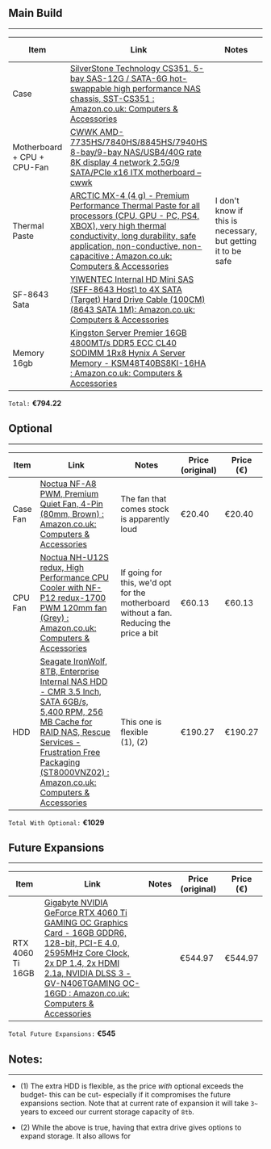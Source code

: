 
## Main Build
---

| Item                        | Link                                                                                                                                                                                                                                                                                                                                                                                                                                                                                                                                                                                                                                                                                                                                                                                                                                              | Notes                                                        | Price (original) | Price (€) |
| --------------------------- | ------------------------------------------------------------------------------------------------------------------------------------------------------------------------------------------------------------------------------------------------------------------------------------------------------------------------------------------------------------------------------------------------------------------------------------------------------------------------------------------------------------------------------------------------------------------------------------------------------------------------------------------------------------------------------------------------------------------------------------------------------------------------------------------------------------------------------------------------- | ------------------------------------------------------------ | ---------------- | --------- |
| Case                        | [SilverStone Technology CS351, 5-bay SAS-12G / SATA-6G hot-swappable high performance NAS chassis, SST-CS351 : Amazon.co.uk: Computers & Accessories](https://www.amazon.co.uk/SilverStone-Technology-hot-swappable-performance-SST-CS351/dp/B09VKJNYLW/ref=pd_sbs_d_sccl_4_23/259-2635493-5559302?pd_rd_w=SYaGB&content-id=amzn1.sym.a6779871-f1b3-4f65-8ecd-f839d6272217&pf_rd_p=a6779871-f1b3-4f65-8ecd-f839d6272217&pf_rd_r=MS1MGYB5WS69PM1DEH2P&pd_rd_wg=xHLCQ&pd_rd_r=2e275cb5-ffef-4470-8df0-e52491fc35a7&pd_rd_i=B09VKJNYLW&psc=1)                                                                                                                                                                                                                                                                                                        |                                                              | £189.98          | €222.87   |
| Motherboard + CPU + CPU-Fan | [CWWK AMD-7735HS/7840HS/8845HS/7940HS 8-bay/9-bay NAS/USB4/40G rate 8K display 4 network 2.5G/9 SATA/PCIe x16 ITX motherboard – cwwk](https://cwwk.net/products/cwwk-amd-7735hs-7840hs-8845hs-7940hs-8-bay-9-bay-nas-usb4-40g-rate-8k-display-4-network-2-5g-9-sata-pcie-x16-itx-motherboard?variant=45440197918952)                                                                                                                                                                                                                                                                                                                                                                                                                                                                                                                              |                                                              | $503.52          | €456.09   |
| Thermal Paste               | [ARCTIC MX-4 (4 g) - Premium Performance Thermal Paste for all processors (CPU, GPU - PC, PS4, XBOX), very high thermal conductivity, long durability, safe application, non-conductive, non-capacitive : Amazon.co.uk: Computers & Accessories](https://www.amazon.co.uk/ARCTIC-MX-4-2019-Performance-Durability/dp/B07L9BDY3T/ref=sr_1_3?crid=1YH47CPSLET69&dib=eyJ2IjoiMSJ9.zEwikJKQpTWbolJ63_gpP_OqzCFGsGSoKP7fIN62NAW1kWLGvzZeTdNpaTRJkf6mS4Yh4CJrbOndzfFEVQQlj2Yxc4W9yq-v2bHMwvDMmeJSWgt0D6-l01W6iwuvFU2BwcuSnBg3V9E6PeDIFMB6B5kJTOBWU7iLCJoFvd91dQOWhIlEWzeI7ow4SeZ-l8O1l4zjxWLngubXgXo8i4gI4nfxaJ-yoOMvMbM8in4f4VhlR4x2lVXROY6a03QqXQ2aA8GJyEhs_9FIO0vddhbNfJmx8B93FRi58F0NDpL-5KE.-hXaG7cDR1TjaXrUvDAOG1p4m6vq8hWY7RFHTh_9dOc&dib_tag=se&keywords=thermal+paste&qid=1724042811&s=computers&sprefix=thermal+pas%2Ccomputers%2C141&sr=1-3) | I don't know if this is necessary, but getting it to be safe | €6.01            | €6.01     |
| SF-8643 Sata                | [YIWENTEC Internal HD Mini SAS (SFF-8643 Host) to 4X SATA (Target) Hard Drive Cable (100CM) (8643 SATA 1M): Amazon.co.uk: Computers & Accessories](https://www.amazon.co.uk/YIWENTEC-Internal-SFF-8643-Target-Drive-8643-SATA-1M/dp/B07QM3BRHV/ref=sr_1_3?crid=2XJUINEL0M0UC&dib=eyJ2IjoiMSJ9.5AGz9603ZUpg5PTYgvzpJmUt58z5PMsINXZKOMaELBdfFE3mpAbINacI_Oi2SegTvp4lzyaR3AAZZJYNJcPgZYMJ3RTlXKq6zsWf8axFdKTH69s7uRD4DbvnQ43fFC2j8giLevCblrm4cXdD96Ho4HZB8o7YyF_PveTXqsi6-aH_qJ4FXEc1F1lvV2vMX47hDrPE_QxP9eBGAs0OujGwAYopsFwYcrRrpV_Ntukq-to.Pb9cVyuDGO8yhPhJQM2Sz-0eNq6Us6_v1oSk8T55YwY&dib_tag=se&keywords=sff-8643&qid=1724039014&sprefix=%2Caps%2C162&sr=8-3&th=1)                                                                                                                                                                               |                                                              | £12.90           | €15.13    |
| Memory 16gb                 | [Kingston Server Premier 16GB 4800MT/s DDR5 ECC CL40 SODIMM 1Rx8 Hynix A Server Memory - KSM48T40BS8KI-16HA : Amazon.co.uk: Computers & Accessories](https://www.amazon.co.uk/Kingston-Server-Premier-4800MT-SODIMM/dp/B0C7W3RYXZ/ref=sr_1_12?crid=29HQK52UPJRCJ&dib=eyJ2IjoiMSJ9.FGzZAp8E5u6fBSfQnxwW8ERAlGSWDzFXTPjdxpJlbCiUD31fDAVbzEStfSS-yli5FMg7SfsFFhZOCr4Syr1BLr5q8jW_N--gRjXgMNJ1uW37_JLGJ3UEe3iFurUeNSob5h4P4raS2HIFOGCnbawAjCgPnzVivzLPCa-z5lGbx0hYpq0yxx1nxkhUTDbVEQWc9axSFv85r8Dx1XeXq2RHyPAvcXSbrTA4dOjIzH8Lj_s.UyjxPlB_Hn58rV_Up38arQsjRF_mrQQORxi8SmdM6hc&dib_tag=se&keywords=16gb%2Bso-dimm%2Bddr5%2Becc%2Bram&qid=1724040188&sprefix=16gb%2Bso-dimm%2Bddr5%2Becc%2Bram%2Caps%2C117&sr=8-12&th=1)                                                                                                                                |                                                              | £80.23           | €94.12    |
`Total:` **€794.22**

## Optional
---

| Item     | Link                                                                                                                                                                                                                                                                                                                                                                                                                                                                                                                                                                                                                                                                                                                                                                                                             | Notes                                                                                   | Price (original) | Price (€) |
| -------- | ---------------------------------------------------------------------------------------------------------------------------------------------------------------------------------------------------------------------------------------------------------------------------------------------------------------------------------------------------------------------------------------------------------------------------------------------------------------------------------------------------------------------------------------------------------------------------------------------------------------------------------------------------------------------------------------------------------------------------------------------------------------------------------------------------------------- | --------------------------------------------------------------------------------------- | ---------------- | --------- |
| Case Fan | [Noctua NF-A8 PWM, Premium Quiet Fan, 4-Pin (80mm, Brown) : Amazon.co.uk: Computers & Accessories](https://www.amazon.co.uk/Noctua-NF-A8-PWM-Premium-Quiet/dp/B00NEMG62M/ref=sr_1_1_sspa?adgrpid=1180876404587720&dib=eyJ2IjoiMSJ9.vAwEqrL-CH9TtK8XrrCWFuLPnFpAOI-dunVFRqMpJc_AJhY4eInIlYu7OI_GKjxZaLsuyNdELk3NX3CArycaADQ-R4Tn4Msx9M92yoKD92RBKYiLBAakEkmdj6m6ur3YiETyUjVcr5eE1E9XPLYUy1PqjKgHeBFMZwDc_G2AbzRKBuxxYEB84WHbpivUlRH7QwSOEBuhUM909saa4sPzMim1vEG1C5SHf2r4xJ2auSA.XkmmTLgdI9So-2xmmc6ZuZMPM36SPu8nosZ4TF6eviE&dib_tag=se&hvadid=73804992935245&hvbmt=be&hvdev=c&hvlocphy=142381&hvnetw=o&hvqmt=e&hvtargid=kwd-73804929832494%3Aloc-92&hydadcr=26417_2699890&keywords=noctua+80mm+pwm+fan&msclkid=5b5cddd1b7e311a6ebcebb1378db603e&qid=1724043072&sr=8-1-spons&sp_csd=d2lkZ2V0TmFtZT1zcF9hdGY&psc=1) | The fan that comes stock is apparently loud                                             | €20.40           | €20.40    |
| CPU Fan  | [Noctua NH-U12S redux, High Performance CPU Cooler with NF-P12 redux-1700 PWM 120mm fan (Grey) : Amazon.co.uk: Computers & Accessories](https://www.amazon.co.uk/Noctua-NH-U12S-Performance-Cooler-redux-1700/dp/B08WPDD6GD?ref_=ast_sto_dp&th=1&psc=1)                                                                                                                                                                                                                                                                                                                                                                                                                                                                                                                                                          | If going for this, we'd opt for the motherboard without a fan. Reducing the price a bit | €60.13           | €60.13    |
| HDD      | [Seagate IronWolf, 8TB, Enterprise Internal NAS HDD - CMR 3.5 Inch, SATA 6GB/s, 5,400 RPM, 256 MB Cache for RAID NAS, Rescue Services - Frustration Free Packaging (ST8000VNZ02) : Amazon.co.uk: Computers & Accessories](https://www.amazon.co.uk/Seagate-IronWolf-Enterprise-Internal-NAS/dp/B0BM4T2L86/ref=sr_1_2?adgrpid=1187474295139438&dib=eyJ2IjoiMSJ9.808O_RNokkzBev0kIK1Zo8XEv5v6r7vT_eXuR81YxYv2oQEwyuMaOTOY7ZvLRF8wydqYOHYscp9_VN1UcmkV4Vj_bULS1R_ocB9i3W9QHb8.NoKlwlW-lAdTvuuJ3G1zz_HeSGgXXT_N7a8t-A5swBc&dib_tag=se&hvadid=74217345305797&hvbmt=be&hvdev=c&hvlocphy=142381&hvnetw=o&hvqmt=e&hvtargid=kwd-74217415930915%3Aloc-92&hydadcr=4392_2132244&keywords=st8000vn002&msclkid=a4cf5794d091154431f3315618a16638&qid=1724041268&sr=8-2)                                                         | This one is flexible <br>(1), (2)                                                       | €190.27          | €190.27   |
`Total With Optional:` **€1029**


## Future Expansions
---

| Item             | Link                                                                                                                                                                                                                                                                                                                                                                                                                                                                                                                                                                                                                                                                                                                                                                                                                    | Notes | Price (original) | Price (€) |
| ---------------- | ----------------------------------------------------------------------------------------------------------------------------------------------------------------------------------------------------------------------------------------------------------------------------------------------------------------------------------------------------------------------------------------------------------------------------------------------------------------------------------------------------------------------------------------------------------------------------------------------------------------------------------------------------------------------------------------------------------------------------------------------------------------------------------------------------------------------- | ----- | ---------------- | --------- |
| RTX 4060 Ti 16GB | [Gigabyte NVIDIA GeForce RTX 4060 Ti GAMING OC Graphics Card - 16GB GDDR6, 128-bit, PCI-E 4.0, 2595MHz Core Clock, 2x DP 1.4, 2x HDMI 2.1a, NVIDIA DLSS 3 - GV-N406TGAMING OC-16GD : Amazon.co.uk: Computers & Accessories](https://www.amazon.co.uk/Gigabyte-NVIDIA-GeForce-GAMING-Graphics/dp/B0CBSLHGF9/ref=sr_1_5?crid=2005Y2VM9PVAN&dib=eyJ2IjoiMSJ9.5I9Pr-ggOiilXTDTzfmxCjOUhelr3D9xAWtsMvBE6sltn_oeD-L8LQzwCJNhXif3sOyf9B3t3FvQHcKwMVOxY83VFpio0H-EZ3hPMUJ07aRIArQZ-bwlT3nU3OXDfjsgqfA6K4FeBV0lau4DT8DOibrw1pR6lzEQM4r1EFfHx9PwB5VUpyy6fx8XO6Kg52g_zfS4cRdLsgToxTIGyP1rRobx2vFSPsyuGyaE0w3MLVRSIJOkPZIQ66Xobb5C3V-2k182mVbvGipolQy73NQVWwGyIgmRsSPa8TKTuoQUBc4.Kur2RuSSGS4QNWKmwF7bCSw4fWzyFDg3j-sbiHP4CIg&dib_tag=se&keywords=4060+ti+16gb&qid=1724042591&s=computers&sprefix=4060+ti%2Ccomputers%2C192&sr=1-5) |       | €544.97          | €544.97   |
`Total Future Expansions:` **€545**

## Notes:
---
* (1) The extra HDD is flexible, as the price *with* optional exceeds the budget- this can be cut- especially if it compromises the future expansions section. Note that at current rate of expansion it will take `3~` years to exceed our current storage capacity of `8tb`.

* (2) While the above is true, having that extra drive gives options to expand storage. It also allows for 
